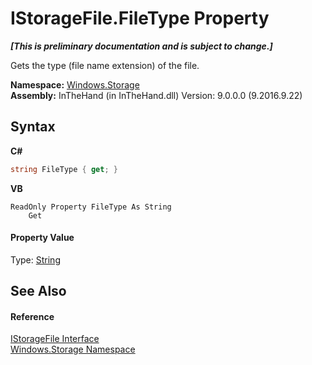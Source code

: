 # IStorageFile.FileType Property 
 _**\[This is preliminary documentation and is subject to change.\]**_

Gets the type (file name extension) of the file.

**Namespace:**&nbsp;<a href="N_Windows_Storage">Windows.Storage</a><br />**Assembly:**&nbsp;InTheHand (in InTheHand.dll) Version: 9.0.0.0 (9.2016.9.22)

## Syntax

**C#**<br />
``` C#
string FileType { get; }
```

**VB**<br />
``` VB
ReadOnly Property FileType As String
	Get
```


#### Property Value
Type: <a href="http://msdn2.microsoft.com/en-us/library/s1wwdcbf" target="_blank">String</a>

## See Also


#### Reference
<a href="T_Windows_Storage_IStorageFile">IStorageFile Interface</a><br /><a href="N_Windows_Storage">Windows.Storage Namespace</a><br />